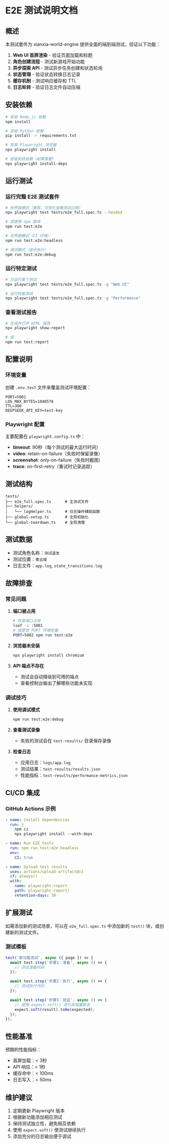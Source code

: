 # E2E 测试说明文档

## 概述
本测试套件为 xianxia-world-engine 提供全面的端到端测试，验证以下功能：

1. **Web UI 首屏渲染** - 验证页面加载和标题
2. **角色创建流程** - 测试新游戏开始功能
3. **异步探索 API** - 测试异步任务创建和状态轮询
4. **状态管理** - 验证状态转换日志记录
5. **缓存机制** - 测试响应缓存和 TTL
6. **日志轮转** - 验证日志文件自动压缩

## 安装依赖

```bash
# 安装 Node.js 依赖
npm install

# 安装 Python 依赖
pip install -r requirements.txt

# 安装 Playwright 浏览器
npx playwright install

# 安装系统依赖（如果需要）
npx playwright install-deps
```

## 运行测试

### 运行完整 E2E 测试套件

```bash
# 有界面模式（推荐，可视化查看测试过程）
npx playwright test tests/e2e_full.spec.ts --headed

# 或使用 npm 脚本
npm run test:e2e

# 无界面模式（CI 环境）
npm run test:e2e:headless

# 调试模式（逐步执行）
npm run test:e2e:debug
```

### 运行特定测试

```bash
# 只运行某个测试
npx playwright test tests/e2e_full.spec.ts -g "Web UI"

# 运行性能测试
npx playwright test tests/e2e_full.spec.ts -g "Performance"
```

### 查看测试报告

```bash
# 生成并打开 HTML 报告
npx playwright show-report

# 或
npm run test:report
```

## 配置说明

### 环境变量

创建 `.env.test` 文件来覆盖测试环境配置：

```env
PORT=5001
LOG_MAX_BYTES=1048576
TTL=300
DEEPSEEK_API_KEY=test-key
```

### Playwright 配置

主要配置在 `playwright.config.ts` 中：

- **timeout**: 90秒（每个测试的最大运行时间）
- **video**: retain-on-failure（失败时保留录像）
- **screenshot**: only-on-failure（失败时截图）
- **trace**: on-first-retry（重试时记录追踪）

## 测试结构

```
tests/
├── e2e_full.spec.ts      # 主测试文件
├── helpers/
│   └── logHelper.ts      # 日志操作辅助函数
├── global-setup.ts       # 全局初始化
└── global-teardown.ts    # 全局清理
```

## 测试数据

- 测试角色名称：`测试道友`
- 测试位置：`青云城`
- 日志文件：`app.log`, `state_transitions.log`

## 故障排查

### 常见问题

1. **端口被占用**
   ```bash
   # 检查端口占用
   lsof -i :5001
   # 或更改 PORT 环境变量
   PORT=5002 npm run test:e2e
   ```

2. **浏览器未安装**
   ```bash
   npx playwright install chromium
   ```

3. **API 端点不存在**
   - 测试会自动降级到可用的端点
   - 查看控制台输出了解哪些功能未实现

### 调试技巧

1. **使用调试模式**
   ```bash
   npm run test:e2e:debug
   ```

2. **查看测试录像**
   - 失败的测试会在 `test-results/` 目录保存录像

3. **检查日志**
   - 应用日志：`logs/app.log`
   - 测试结果：`test-results/results.json`
   - 性能指标：`test-results/performance-metrics.json`

## CI/CD 集成

### GitHub Actions 示例

```yaml
- name: Install dependencies
  run: |
    npm ci
    npx playwright install --with-deps

- name: Run E2E tests
  run: npm run test:e2e:headless
  env:
    CI: true

- name: Upload test results
  uses: actions/upload-artifact@v3
  if: always()
  with:
    name: playwright-report
    path: playwright-report/
    retention-days: 30
```

## 扩展测试

如需添加新的测试场景，可以在 `e2e_full.spec.ts` 中添加新的 `test()` 块，或创建新的测试文件。

### 测试模板

```typescript
test('新功能测试', async ({ page }) => {
  await test.step('步骤1：准备', async () => {
    // 测试准备代码
  });

  await test.step('步骤2：执行', async () => {
    // 测试执行代码
  });

  await test.step('步骤3：验证', async () => {
    // 使用 expect.soft() 进行非阻塞断言
    expect.soft(result).toBe(expected);
  });
});
```

## 性能基准

预期的性能指标：

- 首屏加载：< 3秒
- API 响应：< 1秒
- 缓存命中：< 100ms
- 日志写入：< 50ms

## 维护建议

1. 定期更新 Playwright 版本
2. 根据新功能添加相应测试
3. 保持测试独立性，避免相互依赖
4. 使用 `expect.soft()` 使测试继续执行
5. 添加充分的日志输出便于调试
